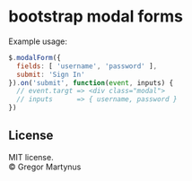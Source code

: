 bootstrap modal forms
=======================

Example usage:

```javascript
$.modalForm({
  fields: [ 'username', 'password' ],
  submit: 'Sign In'
}).on('submit', function(event, inputs) {
  // event.targt => <div class="modal">
  // inputs      => { username, password }
})
```

License
---------

MIT license.  
© Gregor Martynus